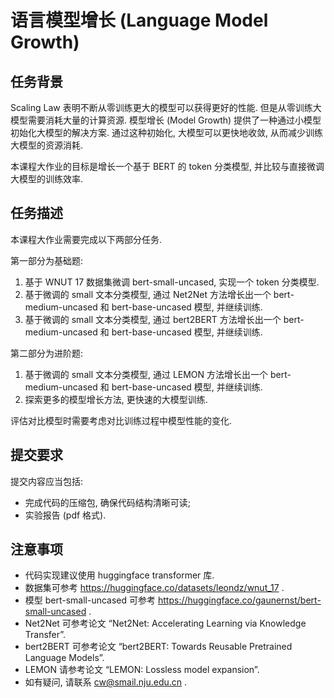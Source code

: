 # 语言模型增长 (Language Model Growth)

## 任务背景

Scaling Law 表明不断从零训练更大的模型可以获得更好的性能. 但是从零训练大模型需要消耗大量的计算资源. 模型增长 (Model Growth) 提供了一种通过小模型初始化大模型的解决方案. 通过这种初始化, 大模型可以更快地收敛, 从而减少训练大模型的资源消耗.

本课程大作业的目标是增长一个基于 BERT 的 token 分类模型, 并比较与直接微调大模型的训练效率.

## 任务描述

本课程大作业需要完成以下两部分任务.

第一部分为基础题:

1. 基于 WNUT 17 数据集微调 bert-small-uncased, 实现一个 token 分类模型.
2. 基于微调的 small 文本分类模型, 通过 Net2Net 方法增长出一个 bert-medium-uncased 和 bert-base-uncased 模型, 并继续训练.
3. 基于微调的 small 文本分类模型, 通过 bert2BERT 方法增长出一个 bert-medium-uncased 和 bert-base-uncased 模型, 并继续训练.

第二部分为进阶题:

1. 基于微调的 small 文本分类模型, 通过 LEMON 方法增长出一个 bert-medium-uncased 和 bert-base-uncased 模型, 并继续训练.
2. 探索更多的模型增长方法, 更快速的大模型训练.

评估对比模型时需要考虑对比训练过程中模型性能的变化.

## 提交要求

提交内容应当包括: 

- 完成代码的压缩包, 确保代码结构清晰可读;
- 实验报告 (pdf 格式).

## 注意事项

- 代码实现建议使用 huggingface transformer 库.
- 数据集可参考 https://huggingface.co/datasets/leondz/wnut_17 .
- 模型 bert-small-uncased 可参考 https://huggingface.co/gaunernst/bert-small-uncased .
- Net2Net 可参考论文 “Net2Net: Accelerating Learning via Knowledge Transfer”.
- bert2BERT 可参考论文 “bert2BERT: Towards Reusable Pretrained Language Models”.
- LEMON 请参考论文 “LEMON: Lossless model expansion”.
- 如有疑问, 请联系 [cw@smail.nju.edu.cn](mailto:cw@smail.nju.edu.cn) .
